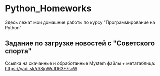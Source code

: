 # Python_Homeworks
Здесь лежат мои домашние работы по курсу "Программирование на Python"

## Задание по загрузке новостей с "Советского спорта"
Ссылка на скачанные и обработанные Mystem файлы + метатаблица: https://yadi.sk/d/SjqWrJD63F7scW
